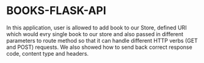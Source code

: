 # BOOKS-FLASK-API
In this application, user is allowed to add book to our Store, defined URI which would evry single book to our store and also passed in different parameters to route method so that it can handle different HTTP verbs (GET and POST) requests. We also showed how to send back correct response code, content type and headers. 
